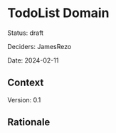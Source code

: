 # TodoList Domain

Status: draft

Deciders: JamesRezo

Date: 2024-02-11

## Context

Version: 0.1

## Rationale
